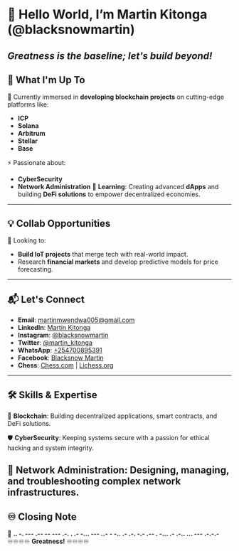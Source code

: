 # 👋 Hello World, I’m Martin Kitonga (@blacksnowmartin)
**_Greatness is the baseline; let's build beyond!_**
---
## 👥 What I'm Up To
🔗 Currently immersed in **developing blockchain projects** on cutting-edge platforms like:
  * **ICP**
  * **Solana**
  * **Arbitrum**
  * **Stellar**
  * **Base**
    
⚡ Passionate about:
  * **CyberSecurity**
  * **Network Administration**
🌱 **Learning**: Creating advanced **dApps** and building **DeFi solutions** to empower decentralized economies.
---
## 💡 Collab Opportunities
💞 Looking to:
  * **Build IoT projects** that merge tech with real-world impact.
  * Research **financial markets** and develop predictive models for price forecasting.
---
## 📬 Let's Connect
- **Email**: martinmwendwa005@gmail.com
- **LinkedIn**: [Martin Kitonga](https://www.linkedin.com/in/martin-kitonga)
- **Instagram**: [@blacksnowmartin](https://www.instagram.com/blacksnowmartin/)
- **Twitter**: [@martin_kitonga](https://twitter.com/martin_kitonga)
- **WhatsApp**: [+254700895391](https://wa.me/254700895391)
- **Facebook**: [Blacksnow Martin ](https://web.facebook.com/martin.mwendwa.3110/)
- **Chess**: [Chess.com](https://www.chess.com/member/blacksnowmartin) | [Lichess.org](https://lichess.org/@/blacksnowmartin)
---
## 🛠️ Skills & Expertise
🚀 **Blockchain**: Building decentralized applications, smart contracts, and DeFi solutions.

🛡️ **CyberSecurity**: Keeping systems secure with a passion for ethical hacking and system integrity.

📡 **Network Administration**: Designing, managing, and troubleshooting complex network infrastructures.
---
## ♾️ Closing Note
🌌 **.. -. --- .-- -- --- .-. . .- -... --- ..- - -.. .- .-. -.- .-- . -... .- .-.. ... --- .-.-.-**
♾️♾️♾️♾️ **Greatness!** ♾️♾️♾️♾️
